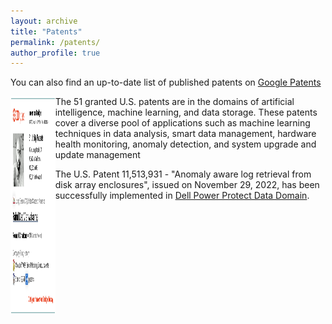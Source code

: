 ```yaml
---
layout: archive
title: "Patents"
permalink: /patents/
author_profile: true
---
```


You can also find an up-to-date list of published patents on <a href="https://patents.google.com/?inventor=%22Rahul+Deo+Vishwakarma%22,Rahul+Vishwakarma&num=100&sort=new&dups=language&clustered=true" target="_blank">Google Patents</a>

<div style="display: flex; align-items: flex-start;">
  <a href="https://idiyas.com/inventor/rahul-deo-vishwakarma" target="_blank">
    <img src="/images/patents.png" alt="Inventor Badge" width="350" height="350" style="margin-right: 15px;">
  </a>
  <div>
    <p style="margin-top: 0;">The 51 granted U.S. patents are in the domains of artificial intelligence, machine learning, and data storage. These patents cover a diverse pool of applications such as machine learning techniques in data analysis, smart data management, hardware health monitoring, anomaly detection, and system upgrade and update management</p>

   <p style="margin-top: 0;">The U.S. Patent 11,513,931 - "Anomaly aware log retrieval from disk array enclosures", issued on November 29, 2022, has been successfully implemented in <a href="https://www.dell.com/en-us/work/shop/powerprotect-dd-series-appliances/spd/powerprotect-dd-appliances" target="_blank">Dell Power Protect Data Domain</a>.
   </p>

  </div>
</div>
